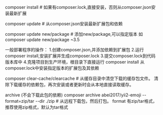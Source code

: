 composer install # 如果有composer.lock,直接安装，否则从composer.json安装最新扩展

composer update # 从composer.json安装最新扩展包和依赖

composer update new/package # 添加new/package,可以指定版本 如composer update new/package ~3.5

一般部署程序的操作：
	1.创建composer.json,并添加依赖到扩展包
	2.运行composer install,安装扩展并生成composer.lock
	3.提交composer.lock到代码版本库中
	4.克隆项目到生产环境，根目录下直接运行 composer install 从 composer.lock中安装指定版本的扩展包及其依赖

composer clear-cache/clearcache # 从缓存目录中清空下载的缓存包文件。 清除下载缓存的依赖包，再次安装或者更新时会从本地直接读取缓存。

archive (不会下载此包的依赖)
	composer archive abei2017/yii2-emoji --format=zip/tar --dir ./zip # 从远程下载包，然后打包。
	format 有zip/tar格式，推荐使用zip格式，默认为tar格式
	